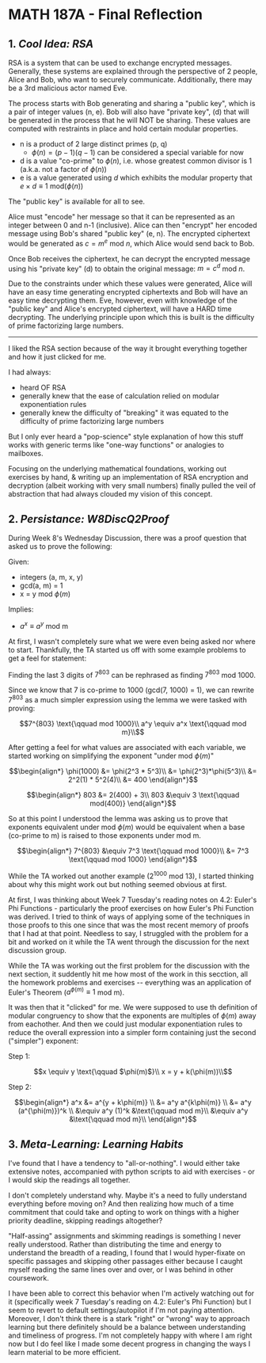 # MATH 187A - Final Reflection

## 1. *Cool Idea: RSA*

RSA is a system that can be used to exchange encrypted messages. Generally, these systems are explained through the perspective of 2 people, Alice and Bob, who want to securely communicate. Additionally, there may be a 3rd malicious actor named Eve.

The process starts with Bob generating and sharing a "public key", which is a pair of integer values (n, e). Bob will also have "private key", (d) that will be generated in the process that he will NOT be sharing. These values are computed with restraints in place and hold certain modular properties. 
- n is a product of 2 large distinct primes (p, q)
  - $\phi(n) = (p-1)(q-1)$ can be considered a special variable for now
- d is a value "co-prime" to $\phi(n)$, i.e. whose greatest common divisor is 1 (a.k.a. not a factor of $\phi(n)$)
- e is a value generated using $d$ which exhibits the modular property that $e \times d \equiv 1$ mod($\phi(n)$)

The "public key" is available for all to see.

Alice must "encode" her message so that it can be represented as an integer between 0 and n-1 (inclusive). Alice can then "encrypt" her encoded message using Bob's shared "public key" (e, n). The encrypted ciphertext would be generated as $c = m^e$ mod $n$, which Alice would send back to Bob.

Once Bob receives the ciphertext, he can decrypt the encrypted message using his "private key" (d) to obtain the original message: $m = c^d$ mod $n$. 

Due to the constraints under which these values were generated, Alice will have an easy time generating encrypted ciphertexts and Bob will have an easy time decrypting them. Eve, however, even with knowledge of the "public key" and Alice's encrypted ciphertext, will have a HARD time decrypting. The underlying principle upon which this is built is the difficulty of prime factorizing large numbers.

---

I liked the RSA section because of the way it brought everything together and how it just clicked for me.

I had always:
- heard OF RSA
- generally knew that the ease of calculation relied on modular exponentiation rules
- generally knew the difficulty of "breaking" it was equated to the difficulty of prime factorizing large numbers

But I only ever heard a "pop-science" style explanation of how this stuff works with generic terms like "one-way functions" or analogies to mailboxes.

Focusing on the underlying mathematical foundations, working out exercises by hand, & writing up an implementation of RSA encryption and decryption (albeit working with very small numbers) finally pulled the veil of abstraction that had always clouded my vision of this concept.

<div style="page-break-before:always" />

## 2. *Persistance: W8DiscQ2Proof*

During Week 8's Wednesday Discussion, there was a proof question that asked us to prove the following:

Given:
- integers (a, m, x, y) 
- gcd(a, m) = 1
- x = y mod $\phi(m)$

Implies:
- $a^x \equiv a^y$ mod m

At first, I wasn't completely sure what we were even being asked nor where to start. Thankfully, the TA started us off with some example problems to get a feel for statement:

Finding the last 3 digits of $7^{803}$ can be rephrased as finding $7^{803}$ mod 1000.

Since we know that 7 is co-prime to 1000 (gcd(7, 1000) = 1), we can rewrite $7^{803}$ as a much simpler expression using the lemma we were tasked with proving:

```math
7^{803} \text{\qquad mod 1000}\\
a^y \equiv a^x \text{\qquad mod m}\\
```

After getting a feel for what values are associated with each variable, we started working on simplifying the exponent "under mod $\phi(m)$"

```math
\begin{align*}
\phi(1000) &= \phi(2^3 * 5^3)\\
           &= \phi(2^3)*\phi(5^3)\\
           &= 2^2(1) * 5^2(4)\\
           &= 400
\end{align*}
```

```math
\begin{align*}
803 &= 2(400) + 3\\
803 &\equiv 3 \text{\qquad mod(400)}
\end{align*}
```

So at this point I understood the lemma was asking us to prove that exponents equivalent under mod $\phi(m)$ would be equivalent when a base (co-prime to m) is raised to those exponents under mod m.

```math
\begin{align*}
7^{803} &\equiv 7^3 \text{\qquad mod 1000}\\
        &= 7^3 \text{\qquad mod 1000}
\end{align*}
```

While the TA worked out another example ($2^{1000}$ mod 13), I started thinking about why this might work out but nothing seemed obvious at first.

At first, I was thinking about Week 7 Tuesday's reading notes on 4.2: Euler's Phi Functions - particularly the proof exercises on how Euler's Phi Function was derived. I tried to think of ways of applying some of the techniques in those proofs to this one since that was the most recent memory of proofs that I had at that point. Needless to say, I struggled with the problem for a bit and worked on it while the TA went through the discussion for the next discussion group. 

While the TA was working out the first problem for the discussion with the next section, it suddently hit me how most of the work in this secction, all the homework problems and exercises -- everything was an application of Euler's Theorem ($a^{\phi(m)} \equiv 1$ mod m). 

It was then that it "clicked" for me. We were supposed to use th definition of modular congruency to show that the exponents are multiples of $\phi(m)$ away from eachother. And then we could just modular exponentiation rules to reduce the overall expression into a simpler form containing just the second ("simpler") exponent:

Step 1:
```math
x \equiv y \text{\qquad $\phi(m)$}\\
x = y + k(\phi(m))\\
```

Step 2:
```math
\begin{align*}
a^x &= a^{y + k\phi(m)} \\
    &= a^y a^{k\phi(m)} \\
    &= a^y (a^{\phi(m)})^k \\
    &\equiv a^y (1)^k   &\text{\qquad mod m}\\
    &\equiv a^y         &\text{\qquad mod m}\\
\end{align*}
```

<div style="page-break-before:always" />

## 3. *Meta-Learning: Learning Habits*

I've found that I have a tendency to "all-or-nothing". I would either take extensive notes, accompanied with python scripts to aid with exercises - or I would skip the readings all together. 

I don't completely understand why. Maybe it's a need to fully understand everything before moving on? And then realizing how much of a time commitment that could take and opting to work on things with a higher priority deadline, skipping readings altogether?

"Half-assing" assignments and skimming readings is something I never really understood. Rather than distributing the time and energy to understand the breadth of a reading, I found that I would hyper-fixate on specific passages and skipping other passages either because I caught myself reading the same lines over and over, or I was behind in other coursework.

I have been able to correct this behavior when I'm actively watching out for it (specifically week 7 Tuesday's reading on 4.2: Euler's Phi Function) but I seem to revert to default settings/autopilot if I'm not paying attention. Moreover, I don't think there is a stark "right" or "wrong" way to approach learning but there definitely should be a balance between understanding and timeliness of progress. I'm not completely happy with where I am right now but I do feel like I made some decent progress in changing the ways I learn material to be more efficient.